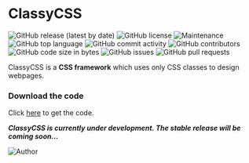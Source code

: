 # ClassyCSS

![GitHub release (latest by date)](https://img.shields.io/github/v/release/dasShounak/ClassyCSS?logo=github&style=flat)
![GitHub license](https://img.shields.io/github/license/dasShounak/ClassyCSS?color=%23&style=flat)
![Maintenance](https://img.shields.io/maintenance/yes/2020?style=flat)
![GitHub top language](https://img.shields.io/github/languages/top/dasShounak/ClassyCSS?style=flat)
![GitHub commit activity](https://img.shields.io/github/commit-activity/m/dasShounak/ClassyCSS?style=flat&color=blueviolet)
![GitHub contributors](https://img.shields.io/github/contributors/dasShounak/ClassyCSS?style=flat)
![GitHub code size in bytes](https://img.shields.io/github/languages/code-size/dasShounak/ClassyCSS?style=flat)
![GitHub issues](https://img.shields.io/github/issues/dasShounak/ClassyCSS?style=flat)
![GitHub pull requests](https://img.shields.io/github/issues-pr/dasShounak/ClassyCSS?style=flat)

ClassyCSS is a **CSS framework** which uses only CSS classes to design webpages.

### Download the code
Click [here](https://github.com/dasShounak/ClassyCSS/archive/master.zip) to get the code.

**_ClassyCSS is currently under development. The stable release will be coming soon..._**

![Author](https://img.shields.io/badge/Author-Shounak%20Das-%2318e0b8?style=for-the-badge)
